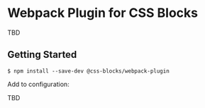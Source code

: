 Webpack Plugin for CSS Blocks
=============================

TBD

Getting Started
---------------

```
$ npm install --save-dev @css-blocks/webpack-plugin
```

Add to configuration:

TBD